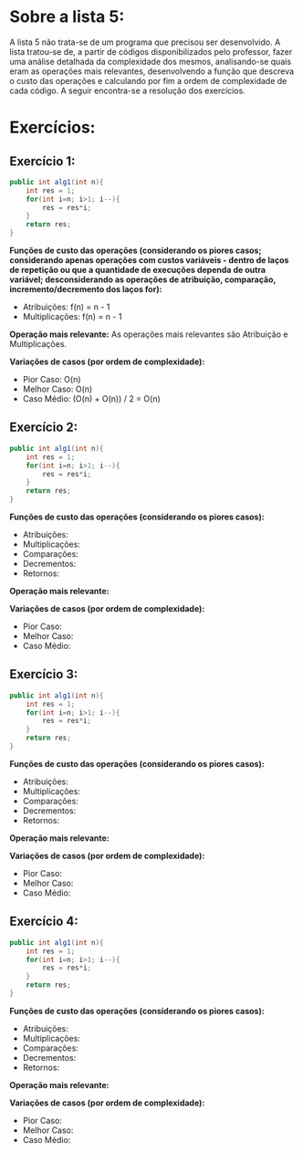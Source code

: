 # Sobre a lista 5:
A lista 5 não trata-se de um programa que precisou ser desenvolvido. A lista tratou-se de, a partir de códigos disponibilizados pelo professor, fazer uma análise detalhada da complexidade dos mesmos, analisando-se quais eram as operações mais relevantes, desenvolvendo a função que descreva o custo das operações e calculando por fim a ordem de complexidade de cada código. A seguir encontra-se a resolução dos exercícios.

# Exercícios:
## Exercício 1:
~~~C#
public int alg1(int n){
    int res = 1;
    for(int i=n; i>1; i--){
        res = res*i;
    }
    return res;
}
~~~
**Funções de custo das operações (considerando os piores casos; considerando apenas operações com custos variáveis - dentro de laços de repetição ou que a quantidade de execuções dependa de outra variável; desconsiderando as operações de atribuição, comparação, incremento/decremento dos laços for):**
* Atribuições: f(n) = n - 1
* Multiplicações: f(n) = n - 1

**Operação mais relevante:**
As operações mais relevantes são Atribuição e Multiplicações.

**Variações de casos (por ordem de complexidade):**
* Pior Caso: O(n)
* Melhor Caso: O(n)
* Caso Médio: (O(n) + O(n)) / 2 = O(n)

## Exercício 2:
~~~C#
public int alg1(int n){
    int res = 1;
    for(int i=n; i>1; i--){
        res = res*i;
    }
    return res;
}
~~~
**Funções de custo das operações (considerando os piores casos):**
* Atribuições:
* Multiplicações:
* Comparações:
* Decrementos:
* Retornos:

**Operação mais relevante:**

**Variações de casos (por ordem de complexidade):**
* Pior Caso:
* Melhor Caso:
* Caso Médio:

## Exercício 3:
~~~C#
public int alg1(int n){
    int res = 1;
    for(int i=n; i>1; i--){
        res = res*i;
    }
    return res;
}
~~~
**Funções de custo das operações (considerando os piores casos):**
* Atribuições:
* Multiplicações:
* Comparações:
* Decrementos:
* Retornos:

**Operação mais relevante:**

**Variações de casos (por ordem de complexidade):**
* Pior Caso:
* Melhor Caso:
* Caso Médio:

## Exercício 4:
~~~C#
public int alg1(int n){
    int res = 1;
    for(int i=n; i>1; i--){
        res = res*i;
    }
    return res;
}
~~~
**Funções de custo das operações (considerando os piores casos):**
* Atribuições:
* Multiplicações:
* Comparações:
* Decrementos:
* Retornos:

**Operação mais relevante:**

**Variações de casos (por ordem de complexidade):**
* Pior Caso:
* Melhor Caso:
* Caso Médio: